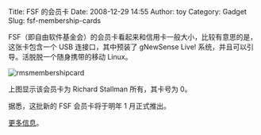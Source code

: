 Title: FSF 的会员卡
Date: 2008-12-29 14:55
Author: toy
Category: Gadget
Slug: fsf-membership-cards

FSF（即自由软件基金会）的会员卡看起来和信用卡一般大小，比较有意思的是，这张卡包含一个
USB 连接口，其中预装了 gNewSense Live!
系统，并且可以引导。活脱脱一个随身携带的移动 Linux。

![rmsmembershipcard](http://i.linuxtoy.org/images/2008/12/rmsmembershipcard.jpg)

上图显示该会员卡为 Richard Stallman 所有，其卡号为 0。

据悉，这批新的 FSF 会员卡将于明年 1 月正式推出。

[更多信息](http://www.fsf.org/blogs/membership/bootablemembership)。
